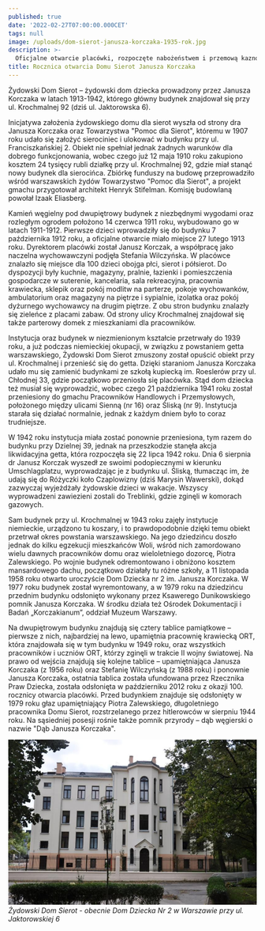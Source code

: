 ```yaml
---
published: true
date: '2022-02-27T07:00:00.000CET'
tags: null
image: /uploads/dom-sierot-janusza-korczaka-1935-rok.jpg
description: >-
  Oficjalne otwarcie placówki, rozpoczęte nabożeństwem i przemową kaznodziei Wielkiej Synagogi na Tłomackiem dr Samuela Abrahama Poznańskiego, z udziałem licznych gości odbyło się dopiero 27 lutego 1913 roku. 
title: Rocznica otwarcia Domu Sierot Janusza Korczaka
---
```


Żydowski Dom Sierot – żydowski dom dziecka prowadzony przez Janusza Korczaka w latach 1913-1942, którego główny budynek znajdował się przy ul. Krochmalnej 92 (dziś ul. Jaktorowska 6).

Inicjatywa założenia żydowskiego domu dla sierot wyszła od strony dra Janusza Korczaka oraz Towarzystwa "Pomoc dla Sierot", któremu w 1907 roku udało się założyć sierociniec i ulokować w budynku przy ul. Franciszkańskiej 2. Obiekt nie spełniał jednak żadnych warunków dla dobrego funkcjonowania, wobec czego już 12 maja 1910 roku zakupiono kosztem 24 tysięcy rubli działkę przy ul. Krochmalnej 92, gdzie miał stanąć nowy budynek dla sierocińca. Zbiórkę funduszy na budowę przeprowadziło wśród warszawskich żydów Towarzystwo "Pomoc dla Sierot", a projekt gmachu przygotował architekt Henryk Stifelman. Komisję budowlaną powołał Izaak Eliasberg.

Kamień węgielny pod dwupiętrowy budynek z niezbędnymi wygodami oraz rozległym ogrodem położono 14 czerwca 1911 roku, wybudowano go w latach 1911-1912. Pierwsze dzieci wprowadziły się do budynku 7 października 1912 roku, a oficjalne otwarcie miało miejsce 27 lutego 1913 roku. Dyrektorem placówki został Janusz Korczak, a współpracę jako naczelna wychowawczyni podjęła Stefania Wilczyńska. W placówce znalazło się miejsce dla 100 dzieci obojga płci, sierot i półsierot. Do dyspozycji były kuchnie, magazyny, pralnie, łazienki i pomieszczenia gospodarcze w suterenie, kancelaria, sala rekreacyjna, pracownia krawiecka, sklepik oraz pokój modlitw na parterze, pokoje wychowanków, ambulatorium oraz magazyny na piętrze i sypialnie, izolatka oraz pokój dyżurnego wychowawcy na drugim piętrze. Z obu stron budynku znalazły się zieleńce z placami zabaw. Od strony ulicy Krochmalnej znajdował się także parterowy domek z mieszkaniami dla pracowników.

Instytucja oraz budynek w niezmienionym kształcie przetrwały do 1939 roku, a już podczas niemieckiej okupacji, w związku z powstaniem getta warszawskiego, Żydowski Dom Sierot zmuszony został opuścić obiekt przy ul. Krochmalnej i przenieść się do getta. Dzięki staraniom Janusza Korczaka udało mu się zamienić budynkami ze szkołą kupiecką im. Roeslerów przy ul. Chłodnej 33, gdzie początkowo przeniosła się placówka. Stąd dom dziecka też musiał się wyprowadzić, wobec czego 21 października 1941 roku został przeniesiony do gmachu Pracowników Handlowych i Przemysłowych, położonego między ulicami Sienną (nr 16) oraz Śliską (nr 9). Instytucja starała się działać normalnie, jednak z każdym dniem było to coraz trudniejsze.

W 1942 roku instytucja miała zostać ponownie przeniesiona, tym razem do budynku przy Dzielnej 39, jednak na przeszkodzie stanęła akcja likwidacyjna getta, która rozpoczęła się 22 lipca 1942 roku. Dnia 6 sierpnia dr Janusz Korczak wyszedł ze swoimi podopiecznymi w kierunku Umschlagplatzu, wyprowadzając je z budynku ul. Śliską, tłumacząc im, że udają się do Różyczki koło Czaplowizny (dziś Marysin Wawerski), dokąd zazwyczaj wyjeżdżały żydowskie dzieci w wakacje. Wszyscy wyprowadzeni zawiezieni zostali do Treblinki, gdzie zginęli w komorach gazowych.

Sam budynek przy ul. Krochmalnej w 1943 roku zajęły instytucje niemieckie, urządzono tu koszary, i to prawdopodobnie dzięki temu obiekt przetrwał okres powstania warszawskiego. Na jego dziedzińcu doszło jednak do kilku egzekucji mieszkańców Woli, wśród nich zamordowano wielu dawnych pracowników domu oraz wieloletniego dozorcę, Piotra Zalewskiego. Po wojnie budynek odremontowano i obniżono kosztem mansardowego dachu, początkowo działały tu różne szkoły, a 11 listopada 1958 roku otwarto uroczyście Dom Dziecka nr 2 im. Janusza Korczaka. W 1977 roku budynek został wyremontowany, a w 1979 roku na dziedzińcu przednim budynku odsłonięto wykonany przez Ksawerego Dunikowskiego pomnik Janusza Korczaka. W środku działa też Ośrodek Dokumentacji i Badań „Korczakianum”, oddział Muzeum Warszawy.

Na dwupiętrowym budynku znajdują się cztery tablice pamiątkowe – pierwsze z nich, najbardziej na lewo, upamiętnia pracownię krawiecką ORT, która znajdowała się w tym budynku w 1949 roku, oraz wszystkich pracowników i uczniów ORT, którzy zginęli w trakcie II wojny światowej. Na prawo od wejścia znajdują się kolejne tablice – upamiętniająca Janusza Korczaka (z 1956 roku) oraz Stefanię Wilczyńską (z 1988 roku) i ponownie Janusza Korczaka, ostatnia tablica została ufundowana przez Rzecznika Praw Dziecka, została odsłonięta w październiku 2012 roku z okazji 100. rocznicy otwarcia placówki. Przed budynkiem znajduje się odsłonięty w 1979 roku głaz upamiętniający Piotra Zalewskiego, długoletniego pracownika Domu Sierot, rozstrzelanego przez hitlerowców w sierpniu 1944 roku. Na sąsiedniej posesji rośnie także pomnik przyrody – dąb węgierski o nazwie "Dąb Janusza Korczaka". 

![Żydowski Dom Sierot - obecnie Dom Dziecka Nr 2](/assets/img/uploads/dom-sierot-janusza-korczaka.jpg)   
*Żydowski Dom Sierot - obecnie Dom Dziecka Nr 2 w Warszawie przy ul. Jaktorowskiej 6*